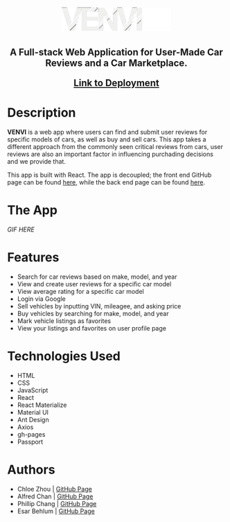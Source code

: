 <h1 align="center">
    <img src="public/venvi.png" alt="Logo" width="50%"></a>
</h1>
<h2 align="center">
A Full-stack Web Application for User-Made Car Reviews and a Car Marketplace.

[Link to Deployment](https://phillipchang.github.io/venvi-fe/)

</h2>


# Description
**VENVI** is a web app where users can find and submit user reviews for specific models of cars, as well as buy and sell cars. This app takes a different approach from the commonly seen critical reviews from cars, user reviews are also an important factor in influencing purchading decisions and we provide that. 

This app is built with React. The app is decoupled; the front end GitHub page can be found [here](https://github.com/PhillipChang/venvi-fe), while the back end page can be found [here](https://github.com/chloezhouny/venvi-be).

# The App
*GIF HERE*

# Features
* Search for car reviews based on make, model, and year
* View and create user reviews for a specific car model
* View average rating for a specific car model
* Login via Google
* Sell vehicles by inputting VIN, mileagee, and asking price
* Buy vehicles by searching for make, model, and year
* Mark vehicle listings as favorites
* View your listings and favorites on user profile page

# Technologies Used
* HTML
* CSS
* JavaScript
* React
* React Materialize
* Material UI
* Ant Design
* Axios
* gh-pages
* Passport

# Authors
* Chloe Zhou | [GitHub Page](https://github.com/chloezhouny)
* Alfred Chan | [GitHub Page](https://github.com/b0bland)
* Phillip Chang | [GitHub Page](https://github.com/PhillipChang)
* Esar Behlum | [GitHub Page](https://github.com/esarnb)
